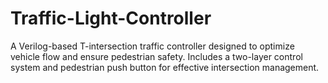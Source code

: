 # Traffic-Light-Controller
A Verilog-based T-intersection traffic controller designed to optimize vehicle flow and ensure pedestrian safety. Includes a two-layer control system and pedestrian push button for effective intersection management.
